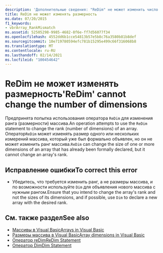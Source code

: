 ```yaml
---
description: 'Дополнительные сведения: "ReDim" не может изменить число измерений'
title: ReDim не может изменять размерность
ms.date: 07/20/2015
f1_keywords:
- vbrArray_RankMismatch
ms.assetid: 52505298-9985-4682-8f6e-ff7d56077f34
ms.openlocfilehash: 4552dd6b1cce54813b57e5b8c76a3580b81b8def
ms.sourcegitcommit: 10e719780594efc781b15295e499c66f316068b8
ms.translationtype: MT
ms.contentlocale: ru-RU
ms.lasthandoff: 02/14/2021
ms.locfileid: "100454642"
---
```

# <a name="redim-cannot-change-the-number-of-dimensions"></a><span data-ttu-id="60f43-103">ReDim не может изменять размерность</span><span class="sxs-lookup"><span data-stu-id="60f43-103">'ReDim' cannot change the number of dimensions</span></span>

<span data-ttu-id="60f43-104">Предпринята попытка использования оператора `ReDim` для изменения ранга (размерности) массива.</span><span class="sxs-lookup"><span data-stu-id="60f43-104">An operation attempts to use the `ReDim` statement to change the rank (number of dimensions) of an array.</span></span> <span data-ttu-id="60f43-105">Оператор`ReDim` может изменять размер одного или нескольких измерений массива, который уже был формально объявлен, но он не может изменить ранг массива.</span><span class="sxs-lookup"><span data-stu-id="60f43-105">`ReDim` can change the size of one or more dimensions of an array that has already been formally declared, but it cannot change an array's rank.</span></span>  
  
## <a name="to-correct-this-error"></a><span data-ttu-id="60f43-106">Исправление ошибки</span><span class="sxs-lookup"><span data-stu-id="60f43-106">To correct this error</span></span>  
  
- <span data-ttu-id="60f43-107">Убедитесь, что требуется изменить ранг, а не размеры массива, и по возможности используйте `Dim` для объявления нового массива с нужным рангом.</span><span class="sxs-lookup"><span data-stu-id="60f43-107">Ensure that you intend to change the array's rank and not the sizes of its dimensions, and if possible, use `Dim` to declare a new array with the desired rank.</span></span>  
  
## <a name="see-also"></a><span data-ttu-id="60f43-108">См. также раздел</span><span class="sxs-lookup"><span data-stu-id="60f43-108">See also</span></span>

- [<span data-ttu-id="60f43-109">Массивы в Visual Basic</span><span class="sxs-lookup"><span data-stu-id="60f43-109">Arrays in Visual Basic</span></span>](../programming-guide/language-features/arrays/index.md)
- [<span data-ttu-id="60f43-110">Размеры массива в Visual Basic</span><span class="sxs-lookup"><span data-stu-id="60f43-110">Array dimensions in Visual Basic</span></span>](../programming-guide/language-features/arrays/array-dimensions.md)
- [<span data-ttu-id="60f43-111">Оператор reDim</span><span class="sxs-lookup"><span data-stu-id="60f43-111">ReDim Statement</span></span>](../language-reference/statements/redim-statement.md)
- [<span data-ttu-id="60f43-112">Оператор Dim</span><span class="sxs-lookup"><span data-stu-id="60f43-112">Dim Statement</span></span>](../language-reference/statements/dim-statement.md)
